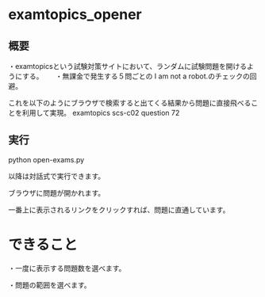# examtopics_opener

## 概要
・examtopicsという試験対策サイトにおいて、ランダムに試験問題を開けるようにする。　　
・無課金で発生する５問ごとの I am not a robot.のチェックの回避。

これを以下のようにブラウザで検索すると出てくる結果から問題に直接飛べることを利用して実現。
examtopics scs-c02 question 72

## 実行

python open-exams.py

以降は対話式で実行できます。

ブラウザに問題が開かれます。

一番上に表示されるリンクをクリックすれば、問題に直通しています。

# できること

・一度に表示する問題数を選べます。

・問題の範囲を選べます。

